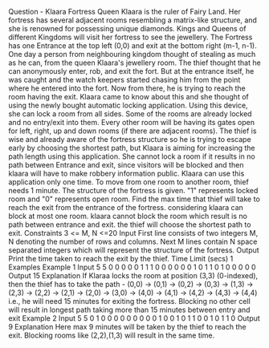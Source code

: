 Question - Klaara Fortress
	Queen Klaara is the ruler of Fairy Land. Her fortress has several adjacent rooms resembling a matrix-like structure, and she is renowned for possessing unique diamonds. Kings and Queens of different Kingdoms will visit her fortress to see the jewellery. The Fortress has one Entrance at the top left (0,0) and exit at the bottom right (m-1, n-1).
One day a person from neighbouring kingdom thought of stealing as much as he can, from the queen Klaara's jewellery room. The thief thought that he can anonymously enter, rob, and exit the fort. But at the entrance itself, he was caught and the watch keepers started chasing him from the point where he entered into the fort. Now from there, he is trying to reach the room having the exit.
Klaara came to know about this and she thought of using the newly bought automatic locking application. Using this device, she can lock a room from all sides. Some of the rooms are already locked and no entry/exit into them. Every other room will be having its gates open for left, right, up and down rooms (if there are adjacent rooms).
The thief is wise and already aware of the fortress structure so he is trying to escape early by choosing the shortest path, but Klaara is aiming for increasing the path length using this application. She cannot lock a room if it results in no path between Entrance and exit, since visitors will be blocked and then klaara will have to make robbery information public. Klaara can use this application only one time. To move from one room to another room, thief needs 1 minute. The structure of the fortress is given. "1" represents locked room and "0" represents open room.
Find the max time that thief will take to reach the exit from the entrance of the fortress. considering
klaara can block at most one room.
klaara cannot block the room which result is no path between entrance and exit.
the thief will choose the shortest path to exit.
Constraints
3 <= M, N <=20
Input
First line consists of two integers M, N denoting the number of rows and columns.
Next M lines contain N space separated integers which will represent the structure of the fortress.
Output
Print the time taken to reach the exit by the thief.
Time Limit (secs)
1
Examples
Example 1
Input
5 5
0 0 0 0 0
1 1 1 0 0
0 0 0 0 1
0 1 1 0 1
0 0 0 0 0
Output
15
Explanation
If Klaraa locks the room at position (3,3) (0-indexed), then the thief has to take the path - (0,0) -> (0,1) -> (0,2) -> (0,3) -> (1,3) -> (2,3) -> (2,2) -> (2,1) -> (2,0) -> (3,0) -> (4,0) -> (4,1) -> (4,2) -> (4,3) -> (4,4) i.e., he will need 15 minutes for exiting the fortress.
Blocking no other cell will result in longest path taking more than 15 minutes between entry and exit
Example 2
Input
5 5
0 1 0 0 0
0 0 0 0 0
0 1 0 0 1
0 1 1 0 0
1 0 1 1 0
Output
9
Explanation
Here max 9 minutes will be taken by the thief to reach the exit. Blocking rooms like (2,2),(1,3) will result in the same time.
